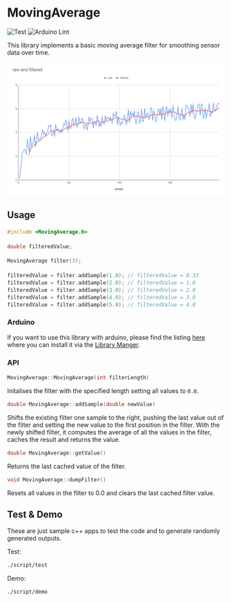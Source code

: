 # MovingAverage

![Test](https://github.com/careyi3/MovingAverage/actions/workflows/test.yml/badge.svg) ![Arduino Lint](https://github.com/careyi3/MovingAverage/actions/workflows/arduino_lint.yml/badge.svg)

This library implements a basic moving average filter for smoothing sensor data over time.

![Sample Data](/docs/sample_outputs.png)

## Usage

```c++
#include <MovingAverage.h>

double filteredValue;

MovingAverage filter(3);

filteredValue = filter.addSample(1.0); // filteredValue = 0.33
filteredValue = filter.addSample(2.0); // filteredValue = 1.0
filteredValue = filter.addSample(3.0); // filteredValue = 2.0
filteredValue = filter.addSample(4.0); // filteredValue = 3.0
filteredValue = filter.addSample(5.0); // filteredValue = 4.0

```

### Arduino

If you want to use this library with arduino, please find the listing [here](https://www.arduino.cc/reference/en/libraries/movingaverager/) where you can install it via the [Library Manger](https://www.arduino.cc/en/Guide/Libraries).

### API

```c ++
MovingAverage::MovingAverage(int filterLength)
```

Initalises the filter with the specified length setting all values to `0.0`.

```c ++
double MovingAverage::addSample(double newValue)
```

Shifts the existing filter one sample to the right, pushing the last value out of the filter and setting the new value to the first position in the filter. With the newly shifted filter, it computes the average of all the values in the filter, caches the result and returns the value.

```c ++
double MovingAverage::getValue()
```

Returns the last cached value of the filter.

```c ++
void MovingAverage::dumpFilter()
```

Resets all values in the filter to 0.0 and clears the last cached filter value.

## Test & Demo

These are just sample c++ apps to test the code and to generate randomly generated outputs.

Test:

```bash
./script/test
```

Demo:

```bash
./script/demo
```
